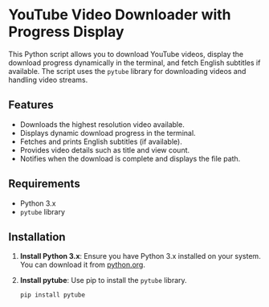 # YouTube Video Downloader with Progress Display

This Python script allows you to download YouTube videos, display the download progress dynamically in the terminal, and fetch English subtitles if available. The script uses the `pytube` library for downloading videos and handling video streams.

## Features

- Downloads the highest resolution video available.
- Displays dynamic download progress in the terminal.
- Fetches and prints English subtitles (if available).
- Provides video details such as title and view count.
- Notifies when the download is complete and displays the file path.

## Requirements

- Python 3.x
- `pytube` library

## Installation

1. **Install Python 3.x**: Ensure you have Python 3.x installed on your system. You can download it from [python.org](https://www.python.org/).

2. **Install pytube**: Use pip to install the `pytube` library.

   ```bash
   pip install pytube
   ```
